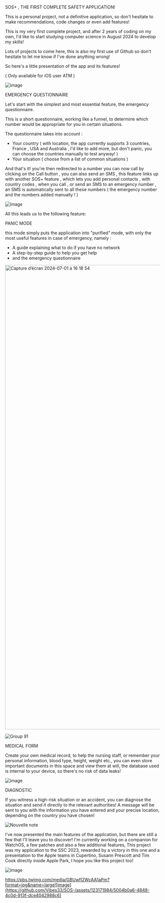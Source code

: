 SOS+ , THE FIRST COMPLETE SAFETY APPLICATION!

This is a personal project, not a definitive application, so don't hesitate to make recommendations, code changes or even add features! 

This is my very first complete project, and after 2 years of coding on my own, I'd like to start studying computer science in August 2024 to develop my skills! 

Lots of projects to come here, this is also my first use of Github so don't hesitate to let me know if I've done anything wrong! 

So here's a little presentation of the app and its features! 

( Only available for iOS user ATM )



![image](https://github.com/Vibes33/SOS-/assets/123171984/8c5e8454-dcf9-4eff-940c-4a7def231f67)


EMERGENCY QUESTIONNAIRE 

Let's start with the simplest and most essential feature, the emergency questionnaire.

This is a short questionnaire, working like a funnel, to determine which number would be appropriate for you in certain situations.

The questionnaire takes into account : 
- Your country ( with location, the app currently supports 3 countries, France , USA and Australia , I'd like to add more, but don't panic, you can choose the countries manually to test anyway!  )
- Your situation ( choose from a list of common situations )


And that's it! you're then redirected to a number you can now call by clicking on the Call button , you can also send an SMS , this feature links up with another SOS+ feature , which lets you add personal 
contacts , 
with country codes , when you call , or send an SMS to an emergency number , an SMS is automatically sent to all these numbers ( the emergency number and the numbers added manually ! ) 


![image](https://github.com/Vibes33/SOS-/assets/123171984/b450ce25-7b0f-42ff-8c9d-be4906cee963)

All this leads us to the following feature: 

PANIC MODE 

this mode simply puts the application into "purified" mode, with only the most useful features in case of emergency, namely : 

- A guide explaining what to do if you have no network 
- A step-by-step guide to help you get help 
- and the emergency questionnaire

<img width="1510" alt="Capture d’écran 2024-07-01 à 16 18 54" src="https://github.com/Vibes33/SOS-/assets/123171984/8e832f68-a719-41e2-aec5-c5c60a49a6b3">

![Group 91](https://github.com/Vibes33/SOS-/assets/123171984/888bdb99-c60d-48e8-98cc-1224bbc922ae)



MEDICAL FORM 

Create your own medical record, to help the nursing staff, or remember your personal information, blood type, height, weight etc., you can even store important documents in this space 
and view them at will, the database used is internal to your device, so there's no risk of data leaks! 

![image](https://github.com/Vibes33/SOS-/assets/123171984/a58c7fc5-a56a-43f1-93a7-7070bf930117)


DIAGNOSTIC 

If you witness a high-risk situation or an accident, you can diagnose the situation and send it directly to the relevant authorities! A message will be sent to you with the information you 
have entered and your precise location, depending on the country you have chosen! 


![Nouvelle note](https://github.com/Vibes33/SOS-/assets/123171984/14f2733f-b191-43c4-bbd7-b86ca93da566)

I've now presented the main features of the application, but there are still a few that I'll leave you to discover! I'm currently working on a companion for WatchOS, a few patches and also a 
few additional features, This project was my application to the SSC 2023, rewarded by a victory in this one and a presentation to the Apple teams in Cupertino, Susann Prescott and Tim Cook directly 
inside Apple Park, I hope you like this project too!

![image](https://github.com/Vibes33/SOS-/assets/123171984/f1c06206-3944-4519-8439-669778ee4546)


https://pbs.twimg.com/media/GBUwfI2WcAA1aPm?format=jpg&name=large![image](https://github.com/Vibes33/SOS-/assets/123171984/5004b0a6-4848-4c0d-913f-dce4042988c6)




